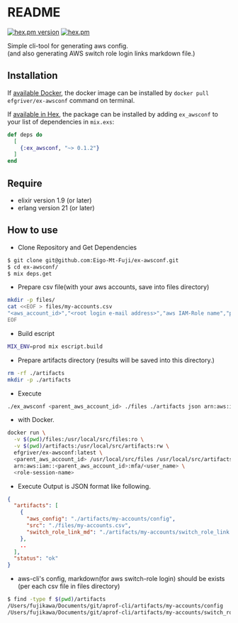 # README

[![hex.pm version](https://img.shields.io/hexpm/v/ex_awsconf.svg)](https://hexdocs.pm/packages/ex_awsconf)
[![hex.pm](https://img.shields.io/hexpm/l/ex_awsconf.svg)](https://github.com/Eigo-Mt-Fuji/ex-awsconf/blob/master/LICENSE.md)

Simple cli-tool for generating aws config.<br/>
(and also generating AWS switch role login links markdown file.)


## Installation

If [available Docker](https://hub.docker.com/r/efgriver/ex-awsconf), the docker image can be installed by `docker pull efgriver/ex-awsconf` command on terminal.
 
If [available in Hex](https://hexdocs.pm/ex_awsconf), the package can be installed by adding `ex_awsconf` to your list of dependencies in `mix.exs`:

```elixir
def deps do
  [
    {:ex_awsconf, "~> 0.1.2"}
  ] 
end
```

## Require 

* elixir version 1.9 (or later)
* erlang version 21 (or later)

## How to use

* Clone Repository and Get Dependencies 

```bash
$ git clone git@github.com:Eigo-Mt-Fuji/ex-awsconf.git
$ cd ex-awsconf/
$ mix deps.get
```

* Prepare csv file(with your aws accounts, save into files directory)

```bash
mkdir -p files/
cat <<EOF > files/my-accounts.csv
"<aws_account_id>","<root login e-mail address>","aws IAM-Role name","profile name(aws-cli )","display name(for browser)"
EOF
```

* Build escript

```bash
MIX_ENV=prod mix escript.build
```

* Prepare artifacts directory (results will be saved into this directory.)

```bash
rm -rf ./artifacts
mkdir -p ./artifacts
```

* Execute

```bash
./ex_awsconf <parent_aws_account_id> ./files ./artifacts json arn:aws:iam::<parenparent_aws_account_idt_account_id>:mfa/<user_name> <role_session_name>
```

  - with Docker.

```bash
docker run \
  -v $(pwd)/files:/usr/local/src/files:ro \
  -v $(pwd)/artifacts:/usr/local/src/artifacts:rw \
  efgriver/ex-awsconf:latest \
  <parent_aws_account_id> /usr/local/src/files /usr/local/src/artifacts <aws-cli default output format(e.g. json)>\
  arn:aws:iam::<parent_aws_account_id>:mfa/<user_name> \
  <role-session-name>
```

* Execute Output is JSON format like following.

```json
{
  "artifacts": [
    {
      "aws_config": "./artifacts/my-accounts/config",
      "src": "./files/my-accounts.csv",
      "switch_role_link_md": "./artifacts/my-accounts/switch_role_link.md"
    },
    ..
  ],
  "status": "ok"
}
```

* aws-cli's config, markdown(for aws switch-role login) should be exists (per each csv file in files directory)

```bash
$ find -type f $(pwd)/artifacts
/Users/fujikawa/Documents/git/aprof-cli/artifacts/my-accounts/config
/Users/fujikawa/Documents/git/aprof-cli/artifacts/my-accounts/switch_role_link.md
```


